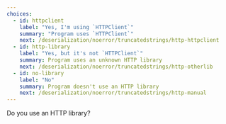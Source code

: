 ```yaml
---
choices:
  - id: httpclient
    label: "Yes, I'm using `HTTPClient`"
    summary: "Program uses `HTTPClient`"
    next: /deserialization/noerror/truncatedstrings/http-httpclient
  - id: http-library
    label: "Yes, but it's not `HTTPClient`"
    summary: Program uses an unknown HTTP library
    next: /deserialization/noerror/truncatedstrings/http-otherlib
  - id: no-library
    label: "No"
    summary: Program doesn't use an HTTP library
    next: /deserialization/noerror/truncatedstrings/http-manual
---
```


Do you use an HTTP library?